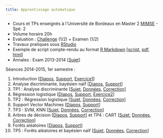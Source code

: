 ```yaml
---
title: Apprentissage automatique
---
```


*   Cours et TPs enseignés à l'Université de Bordeaux en Master 2 [MIMSE](http://mimse.math.u-bordeaux.fr/) - Spé. 2
*   Volume horaire 20h
*   Evaluation : [Challenge](https://adrtod.github.io/challenge-mimse2014/) (1/2) + Examen (1/2)
*   Travaux pratiques sous [RStudio](http://www.rstudio.com/)
*   Exemple de script compte-rendu au format [R Markdown](http://rmarkdown.rstudio.com/) [[script](https://www.dropbox.com/s/iuz4hbwlrg10nv7/r_notebook.R?dl=1), [pdf](https://www.dropbox.com/s/vi3252o3ngzs83q/r_notebook.pdf?dl=1), [html](r_notebook.html)]
*   Annales : Exam 2013-2014 [[Sujet](https://www.dropbox.com/s/ru1itwqc5ub5x6h/App_Auto_examen_2013-2014.pdf?dl=1)]

Séances 2014-2015, 1er semestre :

1.  Introduction [[Diapos](https://www.dropbox.com/s/gchznr4d0j0owgt/lecture1.pdf?dl=1), [Support](https://www.dropbox.com/s/6qsam1zlzcsnckc/lecture1_print.pdf?dl=1), [Exercice1](https://www.dropbox.com/s/0al4ah5we00fmlv/Exercice1.pdf?dl=1)]
2.  Analyse discriminante, bayésien naïf [[Diapos](https://www.dropbox.com/s/qw0blhkjml42931/lecture2.pdf?dl=1), [Support](https://www.dropbox.com/s/zt212h26ac9jgfi/lecture2_print.pdf?dl=1)]
3.  TP1 : Analyse discriminante [[Sujet](https://www.dropbox.com/s/r9ecp9nahme7jc5/TP1_an_discr.pdf?dl=1), [Données](https://www.dropbox.com/sh/3qbv378q49llzd4/AACKM6sq-cA1u2O_BkYHk4h-a?dl=1), [Correction](https://www.dropbox.com/s/2ro5alflskpmb14/TP1_an_discr_CORRECTION.pdf?dl=1)]
4.  Régression logistique [[Diapos](https://www.dropbox.com/s/4kgo1ujkyr3cr8s/lecture4_pres.pdf?dl=1), [Support](https://www.dropbox.com/s/z7gx7u1008xrn26/lecture4_print.pdf?dl=1), [Exercice2](https://www.dropbox.com/s/dj2x7smrgl6faej/Exercice4.pdf?dl=1)]
5.  TP2 : Régression logistique [[Sujet](https://www.dropbox.com/s/hf55yc4hpnpfav0/TP2_reglog.pdf?dl=1), [Données](https://www.dropbox.com/sh/3qbv378q49llzd4/AACKM6sq-cA1u2O_BkYHk4h-a?dl=1), [Correction](https://www.dropbox.com/s/9lnh4ymhzfvb0y3/TP2_reglog_CORRECTION.pdf?dl=1)]
6.  Support Vector Machines [[Diapos](https://www.dropbox.com/s/k6yjt4zcoeyxyb9/lecture6_pres.pdf?dl=0), [Support](https://www.dropbox.com/s/msrtgo1hhmoc90h/lecture6_print.pdf?dl=0)]
7.  TP3 : SVM, KNN [[Sujet](https://www.dropbox.com/s/30sam4c7ajxqrm7/TP3_svm_ppv.pdf?dl=1), [Données](https://www.dropbox.com/sh/3qbv378q49llzd4/AACKM6sq-cA1u2O_BkYHk4h-a?dl=1), [Correction](https://www.dropbox.com/s/1sm0aeflqwzyeyj/TP3_svm_ppv_CORRECTION.pdf?dl=1)]
8.  Arbres de décision [[Diapos](https://www.dropbox.com/s/98im40v8lizwqbm/lecture8_pres.pdf?dl=1), [Support](https://www.dropbox.com/s/wns4wyxeaakw43f/lecture8_print.pdf?dl=1)] et TP4 : CART [[Sujet](https://www.dropbox.com/s/86p94ckd0kv7nml/TP4_CART.pdf?dl=1), [Données](https://www.dropbox.com/sh/3qbv378q49llzd4/AACKM6sq-cA1u2O_BkYHk4h-a?dl=1), [Correction](https://www.dropbox.com/s/f15x9ofs546u6ou/TP4_CART_CORRECTION.pdf?dl=1)]
9.  Forêts aléatoires [[Diapos](https://www.dropbox.com/s/tf9eya0vb6ch2qi/lecture9_pres.pdf?dl=1), [Support](https://www.dropbox.com/s/g7izds6p8b1q06b/lecture9_print.pdf?dl=1)]
10.  TP5 : Forêts aléatoires et bayésien naïf [[Sujet](https://www.dropbox.com/s/5qo7rihvddaezob/TP_rf_bn.pdf?dl=1), [Données](https://www.dropbox.com/sh/3qbv378q49llzd4/AACKM6sq-cA1u2O_BkYHk4h-a?dl=1), [Correction](https://www.dropbox.com/s/lvy3e8t2g7bsgrn/TP_rf_bn_CORRECTION.pdf?dl=1)]
